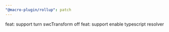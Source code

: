 ```yaml
---
"@macro-plugin/rollup": patch
---
```


feat: support turn swcTransform off
feat: support enable typescript resolver
